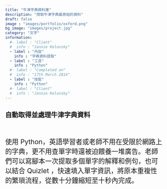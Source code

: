 ```yaml
---
title: "牛津字典資料庫"
description: "撈取牛津字典最原始的資料"
draft: false
image : "images/portfolio/oxford.png"
bg_image: "images/project.jpg"
category: "文字"
information:
  #- label : "Client"
  #  info : "Jannie Kelonsky"
  - label : "內容"
    info : "字典資料提取"
  - label : "工具"
    info : "Python"
  #- label : "Completed on"
  #  info : "17th March 2014"
  - label : "技能"
    info : "Python"
  #- label : "Client"
  #  info : "Jannie Kelonsky"
---
```


## 自動取得並處理牛津字典資料 

<br/><p style="font-size:16pt">使用 Python，英語學習者或老師不用在受限於網路上的字典，更不用查單字時還被迫餵養一堆廣告。老師們可以寫腳本一次提取多個單字的解釋和例句，也可以結合 Quizlet ，快速填入單字資訊，將原本重複性的繁瑣流程，從數十分鐘縮短至十秒內完成。</p>
